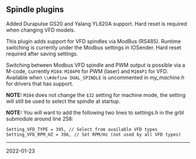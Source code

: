 ## Spindle plugins

Added Durapulse GS20 and Yalang YL620A support.  Hard reset is required when changing VFD models.

This plugin adds support for VFD spindles via ModBus (RS485).  Runtime switching is currently under the Modbus settings in IOSender.  Hard reset required after saving settings.

Switching between Modbus VFD spindle and PWM output is possible via a M-code, currently `M104`: `M104P0` for PWM (laser) and `M104P1` for VFD.  
Available when `\\#define DUAL_SPINDLE` is uncommented in _my_machine.h_ for drivers that has support.

__NOTE:__ `M104` does not change the `$32` setting for machine mode, the setting will still be used to select the spindle at startup.

__NOTE:__ You will want to add the following two lines to settings.h in the grbl submodule around line 258:

    Setting_VFD_TYPE = 395, // Select from available VFD types
    Setting_VFD_RPM_HZ = 396, // Set RPM/Hz (not used by all VFD types)
      
---
2022-01-23
